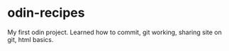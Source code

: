 # odin-recipes
My first odin project. Learned how to commit, git working, sharing site on git, html basics.
